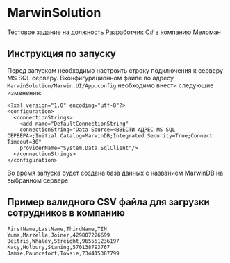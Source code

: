 # MarwinSolution
Тестовое задание на должность Разработчик C# в компанию Меломан
## Инструкция по запуску
Перед запуском необходимо настроить строку подключения к серверу MS SQL серверу. 
Вконфигурационном файле по адресу `MarwinSolution/Marwin.UI/App.config` необходимо внести следующие изменения:
```
﻿<?xml version="1.0" encoding="utf-8"?>
<configuration>
  <connectionStrings>
    <add name="DefaultConnectionString"
    connectionString="Data Source=<ВВЕСТИ АДРЕС MS SQL СЕРВЕРА>;Initial Catalog=MarwinDB;Integrated Security=True;Connect Timeout=30"
    providerName="System.Data.SqlClient"/>
  </connectionStrings>
</configuration>
```
Во время запуска будет создана база данных с названием MarwinDB на выбранном сервере.

## Пример валидного CSV файла для загрузки сотрудников в компанию
```
FirstName,LastName,ThirdName,TIN
Yuma,Marzella,Joiner,429807226699
Beitris,Whaley,Streight,965551236197
Kacy,Holbury,Staning,570138793767
Jamie,Pauncefort,Towsie,734415387799
```
